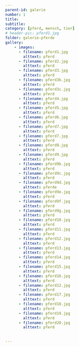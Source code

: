 ```yaml
---
parent-id: galerie
number: 1
title:  
subtitle: 
category: [pferd, mensch, tier]
# header-pic: pferd1.jpg
folder: galerie-pferde
gallery:
    - images:
      - filename: pferd1.jpg
        alttext: pferd
      - filename: pferd2.jpg
        alttext: pferd   
      - filename: pferd3.jpg
        alttext: pferd 
      - filename: pferd3b.jpg
        alttext: pferd
      - filename: pferd3c.jpg
        alttext: pferd
      - filename: pferd4.jpg
        alttext: pferd
      - filename: pferd5.jpg
        alttext: pferd
      - filename: pferd6.jpg
        alttext: pferd
      - filename: pferd7.jpg
        alttext: pferd
      - filename: pferd7.jpg
        alttext: pferd
      - filename: pferd8.jpg
        alttext: pferd
      - filename: pferd9.jpg
        alttext: pferd
      - filename: pferd9b.jpg
        alttext: pferd
      - filename: pferd9c.jpg
        alttext: pferd
      - filename: pferd9d.jpg
        alttext: pferde
      - filename: pferd9e.jpg
        alttext: pferd
      - filename: pferd9f.jpg
        alttext: pferd
      - filename: pferd9g.jpg
        alttext: pferd
      - filename: pferd10.jpg
        alttext: pferd
      - filename: pferd11.jpg
        alttext: pferd
      - filename: pferd12.jpg
        alttext: pferd
      - filename: pferd13.jpg
        alttext: pferd
      - filename: pferd14.jpg
        alttext: pferd
      - filename: pferd15.jpg
        alttext: pferd
      - filename: pferd16.jpg
        alttext: pferd
      - filename: pferd12.jpg
        alttext: pferd
      - filename: pferd17.jpg
        alttext: pferd
      - filename: pferd18.jpg
        alttext: pferd
      - filename: pferd19.jpg
        alttext: pferd
      - filename: pferd20.jpg
        alttext: pferd
        
        
---
```

<!-- beschreibender Text hier -->
